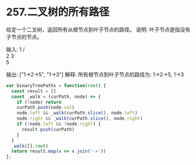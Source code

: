 # 257.二叉树的所有路径
给定一个二叉树，返回所有从根节点到叶子节点的路径。
说明: 叶子节点是指没有子节点的节点。

输入:
   1
 /   \
2     3
 \
  5

输出: ["1->2->5", "1->3"]
解释: 所有根节点到叶子节点的路径为: 1->2->5, 1->3

```js
var binaryTreePaths = function(root) {
  const result = []
  const _walk = (curPath, node) => {
    if (!node) return
    curPath.push(node.val)
    node.left && _walk(curPath.slice(), node.left)
    node.right && _walk(curPath.slice(), node.right)
    if (!node.left && !node.right) {
      result.push(curPath)
    }
  }
  _walk([],root)
  return result.map(v => v.join('->'))
};
```